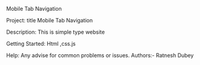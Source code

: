 Mobile Tab Navigation

Project: title Mobile Tab Navigation

Description: This is simple type website

Getting Started: Html ,css.js

Help: Any advise for common problems or issues.
Authors:- Ratnesh Dubey
